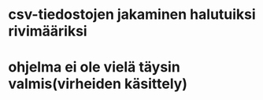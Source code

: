 # csv-tiedostojen jakaminen halutuiksi rivimääriksi
# ohjelma ei ole vielä täysin valmis(virheiden käsittely)
